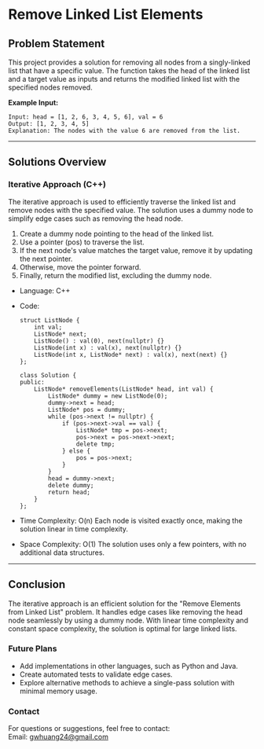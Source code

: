 # **Remove Linked List Elements**

## **Problem Statement**
This project provides a solution for removing all nodes from a singly-linked list that have a specific value. The function takes the head of the linked list and a target value as inputs and returns the modified linked list with the specified nodes removed.  

**Example Input:**
  ```
  Input: head = [1, 2, 6, 3, 4, 5, 6], val = 6
  Output: [1, 2, 3, 4, 5]
  Explanation: The nodes with the value 6 are removed from the list.
  ```
---

## **Solutions Overview**
### **Iterative Approach (C++)**
The iterative approach is used to efficiently traverse the linked list and remove nodes with the specified value. The solution uses a dummy node to simplify edge cases such as removing the head node.  
  1. Create a dummy node pointing to the head of the linked list.
  2. Use a pointer (pos) to traverse the list.
  3. If the next node's value matches the target value, remove it by updating the next pointer.
  4. Otherwise, move the pointer forward.
  5. Finally, return the modified list, excluding the dummy node.
  
- Language: C++
- Code:
  ```
  struct ListNode {
      int val;
      ListNode* next;
      ListNode() : val(0), next(nullptr) {}
      ListNode(int x) : val(x), next(nullptr) {}
      ListNode(int x, ListNode* next) : val(x), next(next) {}
  };
  
  class Solution {
  public:
      ListNode* removeElements(ListNode* head, int val) {
          ListNode* dummy = new ListNode(0);
          dummy->next = head;
          ListNode* pos = dummy;
          while (pos->next != nullptr) {
              if (pos->next->val == val) {
                  ListNode* tmp = pos->next;
                  pos->next = pos->next->next;
                  delete tmp;
              } else {
                  pos = pos->next;
              }
          }
          head = dummy->next;
          delete dummy;
          return head;
      }
  };
  ```

- Time Complexity: O(n)
  Each node is visited exactly once, making the solution linear in time complexity.  

- Space Complexity: O(1)
  The solution uses only a few pointers, with no additional data structures.  
  
---

## **Conclusion**
The iterative approach is an efficient solution for the "Remove Elements from Linked List" problem. It handles edge cases like removing the head node seamlessly by using a dummy node. With linear time complexity and constant space complexity, the solution is optimal for large linked lists.  

### **Future Plans**
- Add implementations in other languages, such as Python and Java.
- Create automated tests to validate edge cases.
- Explore alternative methods to achieve a single-pass solution with minimal memory usage.
  
### **Contact**
For questions or suggestions, feel free to contact:  
Email: gwhuang24@gmail.com
